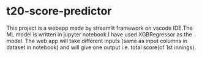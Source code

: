 # t20-score-predictor
This project is a webapp made by streamlit framework on vscode IDE.The ML model is written in jupyter notebook.I have used XGBRegressor as the model.
The web app will take different inputs (same as input columns in dataset in notebook) and will give one output i.e. total score(of 1st innings).
